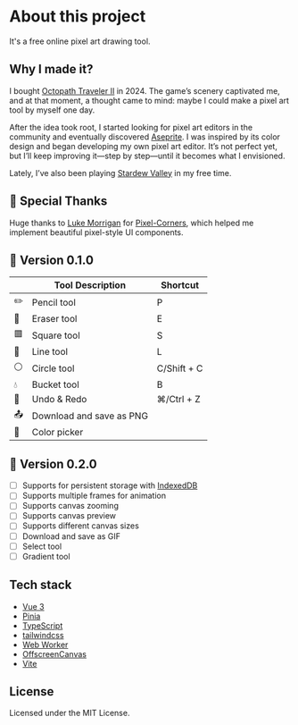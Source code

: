 # About this project
It's a free online pixel art drawing tool.

## Why I made it?
I bought [Octopath Traveler II](https://en.wikipedia.org/wiki/Octopath_Traveler_II) in 2024. The game’s scenery captivated me, and at that moment, a thought came to mind: maybe I could make a pixel art tool by myself one day.

After the idea took root, I started looking for pixel art editors in the community and eventually discovered [Aseprite](https://www.aseprite.org/).
I was inspired by its color design and began developing my own pixel art editor.
It’s not perfect yet, but I’ll keep improving it—step by step—until it becomes what I envisioned.

Lately, I’ve also been playing [Stardew Valley](https://en.wikipedia.org/wiki/Stardew_Valley) in my free time.

## 🙏 Special Thanks
Huge thanks to [Luke Morrigan](https://github.com/CodeFoodPixels) for [Pixel-Corners](https://github.com/CodeFoodPixels/pixel-corners), which helped me implement beautiful pixel-style UI components.

## 🎉 Version 0.1.0
|      | Tool Description              |   Shortcut |
|------|-------------------------------| ------------|
| ✏️    | Pencil tool                   | P          |
| 🧽    | Eraser tool                   | E          |
| 🟥    | Square tool                   | S          |
| 📏    | Line tool                     | L          |
| ⚪    | Circle tool                   | C/Shift + C |
| 💧    | Bucket tool                  |  B          |
| 🔁    | Undo & Redo                  | ⌘/Ctrl + Z|
| 📤    | Download and save as PNG     |             |
| 🌈    | Color picker                 |             |

## 🚧 Version 0.2.0
- [ ] Supports for persistent storage with [IndexedDB](https://developer.mozilla.org/en-US/docs/Web/API/IndexedDB_API)
- [ ] Supports multiple frames for animation
- [ ] Supports canvas zooming
- [ ] Supports canvas preview
- [ ] Supports different canvas sizes
- [ ] Download and save as GIF
- [ ] Select tool
- [ ] Gradient tool

## Tech stack
- [Vue 3](https://vuejs.org/guide/introduction.html)
- [Pinia](https://pinia.vuejs.org/introduction.html)
- [TypeScript](https://www.typescriptlang.org/)
- [tailwindcss](https://tailwindcss.com/)
- [Web Worker](https://developer.mozilla.org/en-US/docs/Web/API/Web_Workers_API/Using_web_workers)
- [OffscreenCanvas](https://developer.mozilla.org/en-US/docs/Web/API/OffscreenCanvas)
- [Vite](https://vite.dev/guide/)

## License
Licensed under the MIT License.
